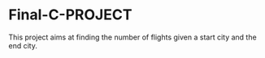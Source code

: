 # Final-C-PROJECT
This project aims at finding the number of flights given a start city and the end city.
